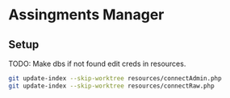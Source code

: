 # Assingments Manager
## Setup
TODO: Make dbs if not found
edit creds in resources.
```bash
git update-index --skip-worktree resources/connectAdmin.php 
git update-index --skip-worktree resources/connectRaw.php 
```